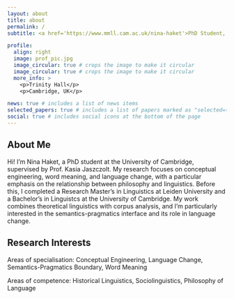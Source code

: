 ```yaml
---
layout: about
title: about
permalink: /
subtitle: <a href='https://www.mmll.cam.ac.uk/nina-haket'>PhD Student, University of Cambridge</a>. Trinity Hall

profile:
  align: right
  image: prof_pic.jpg
  image_circular: true # crops the image to make it circular
  image_circular: true # crops the image to make it circular
  more_info: >
    <p>Trinity Hall</p>
    <p>Cambridge, UK</p>

news: true # includes a list of news items
selected_papers: true # includes a list of papers marked as "selected={true}"
social: true # includes social icons at the bottom of the page
---
```


## About Me

Hi! I’m Nina Haket, a PhD student at the University of Cambridge, supervised by Prof. Kasia Jaszczolt. My research focuses on conceptual engineering, word meaning, and language change, with a particular emphasis on the relationship between philosophy and linguistics. Before this, I completed a Research Master’s in Linguistics at Leiden University and a Bachelor’s in Linguistcs at the University of Cambridge. My work combines theoretical linguistics with corpus analysis, and I’m particularly interested in the semantics-pragmatics interface and its role in language change.

## Research Interests

Areas of specialisation:  Conceptual Engineering, Language Change, Semantics-Pragmatics Boundary,  Word Meaning

Areas of competence: Historical Linguistics, Sociolinguistics, Philosophy of Language


